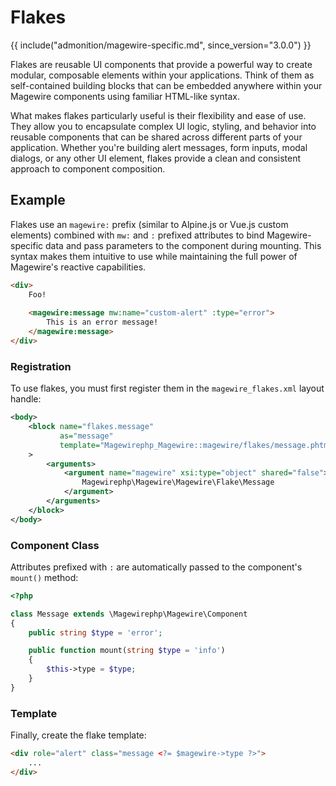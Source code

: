 # Flakes

{{ include("admonition/magewire-specific.md", since_version="3.0.0") }}

Flakes are reusable UI components that provide a powerful way to create modular, composable elements within your applications.
Think of them as self-contained building blocks that can be embedded anywhere within your Magewire components using familiar HTML-like syntax.

What makes flakes particularly useful is their flexibility and ease of use. They allow you to encapsulate complex
UI logic, styling, and behavior into reusable components that can be shared across different parts of your application.
Whether you're building alert messages, form inputs, modal dialogs, or any other UI element, flakes provide a clean and
consistent approach to component composition.

## Example

Flakes use an `magewire:` prefix (similar to Alpine.js or Vue.js custom elements) combined with `mw:` and `:` prefixed attributes to
bind Magewire-specific data and pass parameters to the component during mounting. This syntax makes them intuitive to
use while maintaining the full power of Magewire's reactive capabilities.

```html title="view/{area}/templates/magewire/foo.phtml"
<div>
    Foo!
    
    <magewire:message mw:name="custom-alert" :type="error">
        This is an error message!
    </magewire:message>
</div>
```

### Registration

To use flakes, you must first register them in the `magewire_flakes.xml` layout handle:

```xml title="view/{area}/layout/magewire_flakes.xml"
<body>
    <block name="flakes.message"
           as="message"
           template="Magewirephp_Magewire::magewire/flakes/message.phtml"
    >
        <arguments>
            <argument name="magewire" xsi:type="object" shared="false">
                Magewirephp\Magewire\Magewire\Flake\Message
            </argument>
        </arguments>
    </block>
</body>
```

### Component Class

Attributes prefixed with `:` are automatically passed to the component's `mount()` method:

```php title="Vendor\Module\Magewire\Flake\Message"
<?php

class Message extends \Magewirephp\Magewire\Component
{
    public string $type = 'error';

    public function mount(string $type = 'info')
    {
        $this->type = $type;
    }
}
```

### Template

Finally, create the flake template:

```html title="view/{area}/templates/magewire/flakes/message.phtml"
<div role="alert" class="message <?= $magewire->type ?>">
    ...
</div>
```
